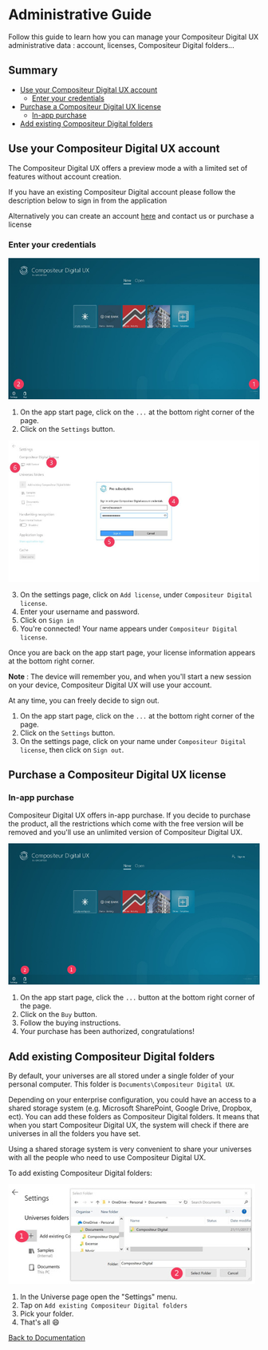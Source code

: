 # Administrative Guide

Follow this guide to learn how you can manage your Compositeur Digital UX administrative data : account, licenses, Compositeur Digital folders...

## Summary

* [Use your Compositeur Digital UX account](#use-your-compositeur-digital-ux-account)
  * [Enter your credentials](#enter-your-credentials)
* [Purchase a Compositeur Digital UX license](#purchase-a-compositeur-digital-ux-license)
  * [In-app purchase](#in-app-purchase)
* [Add existing Compositeur Digital folders](#add-existing-compositeur-digital-folders)

## Use your Compositeur Digital UX account

The Compositeur Digital UX offers a preview mode a with a limited set of features without account creation. 

If you have an existing Compositeur Digital account please follow the description below to sign in from the application 

Alternatively you can create an account [here](http://www.compositeurdigital.com/Account/Register) and contact us or purchase a license


### Enter your credentials

![1. Sign in part 1](../img/administrative_signin1.JPG)

1. On the app start page, click on the `...` at the bottom right corner of the page.
2. Click on the `Settings` button.

![1. Sign in part 2](../img/administrative_signin2.JPG)

3. On the settings page, click on `Add license`, under `Compositeur Digital license`.
4. Enter your username and password.
5. Click on `Sign in`
6. You're connected! Your name appears under `Compositeur Digital license`. 

Once you are back on the app start page, your license information appears at the bottom right corner. 

**Note** : The device will remember you, and when you'll start a new session on your device, Compositeur Digital UX will use your account.

At any time, you can freely decide to sign out.

1. On the app start page, click on the `...` at the bottom right corner of the page.
1. Click on the `Settings` button.
1. On the settings page, click on your name under `Compositeur Digital license`, then click on `Sign out`.

## Purchase a Compositeur Digital UX license

### In-app purchase

Compositeur Digital UX offers in-app purchase. If you decide to purchase the product, all the restrictions which come with the free version will be removed and you'll use an unlimited version of Compositeur Digital UX. 

![1. Buy license](../img/administrative_buy.JPG)

1. On the app start page, click the `...` button at the bottom right corner of the page.
1. Click on the `Buy` button.
1. Follow the buying instructions.
1. Your purchase has been authorized, congratulations!

## Add existing Compositeur Digital folders

By default, your universes are all stored under a single folder of your personal computer. This folder is `Documents\Compositeur Digital UX`.

Depending on your enterprise configuration, you could have an access to a shared storage system (e.g. Microsoft SharePoint, Google Drive, Dropbox, ect). You can add these folders as Compositeur Digital folders. It means that when you start Compositeur Digital UX, the system will check if there are universes in all the folders you have set.

Using a shared storage system is very convenient to share your universes with all the people who need to use Compositeur Digital UX.

To add existing Compositeur Digital folders:

![Add existing Compositeur Digital folders](../img/administrative_add_cd_folders.JPG)

1. In the Universe page open the "Settings" menu.
1. Tap on `Add existing Compositeur Digital folders`
1. Pick your folder.
1. That's all &#x1F604;

[Back to Documentation](../index.md)
